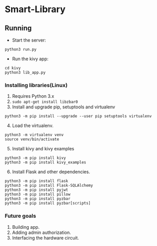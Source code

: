 # Smart-Library

## Running

* Start the server:
```
python3 run.py
```
* Run the kivy app:
```
cd kivy
python3 lib_app.py
```

### Installing libraries(Linux)

1. Requires Python 3.x
2. ```sudo apt-get install libzbar0```
3. Install and upgrade pip, setuptools and virtualenv
```
python3 -m pip install --upgrade --user pip setuptools virtualenv
```
4. Load the virtualenv.
```
python3 -m virtualenv venv
source venv/bin/activate
```
5. Install kivy and kivy examples
```
python3 -m pip install kivy
python3 -m pip install kivy_examples
```
6. Install Flask and other dependencies.
```
python3 -m pip install flask
python3 -m pip install Flask-SQLAlchemy
python3 -m pip install pyjwt
python3 -m pip install pillow
python3 -m pip install pyzbar
python3 -m pip install pyzbar[scripts]
```
### Future goals
1. Building app.
2. Adding admin authorization.
3. Interfacing the hardware circuit.

